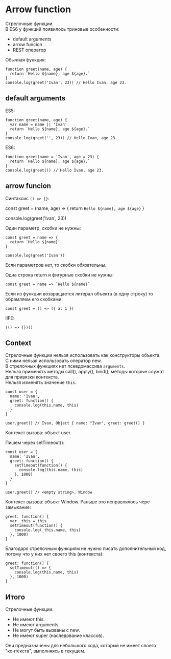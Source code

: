 # Arrow function
Стрелочные функции.  
В ES6 у функций появилось триновые особенности:
- default arguments
- arrow funcion
- REST оператор

Обычная функция:

    function greet(name, age) {
      return `Hello ${name}, age ${age}.`
    }
    console.log(greet('Ivan', 23)) // Hello Ivan, age 23.

## default arguments

ES5:

    function greet(name, age) {
      var name = name || 'Ivan'
      return `Hello ${name}, age ${age}.`
    }
    console.log(greet('', 23)) // Hello Ivan, age 23.

ES6:

    function greet(name = 'Ivan', age = 23) {
      return `Hello ${name}, age ${age}.`
    }
    console.log(greet()) // Hello Ivan, age 23.

## arrow funcion
Синтаксис `() => {}`:

  const greet = (name, age) => {
    return `Hello ${name}, age ${age}`
  }

  console.log(greet('Ivan', 23))

Один параметр, скобки не нужны:

    const greet = name => {
      return `Hello ${name}`
    }

    console.log(greet('Ivan'))

Если параметров нет, то скобки обязательны.

Одна строка return и фигурные скобки не нужны:

    const greet = name => `Hello ${name}`

Если из функции возвращается литерал объекта (в одну строку) то обрамляем его скобками:

    const greet = () => ({ a: 1 })

IIFE:

    (() => {})()

## Context
Стрелочные функции нельзя использовать как конструкторы объекта.  
С ними нельзя использовать оператор new.  
В стрелочных функциях нет псевдомассива `arguments`.  
Нельзя применять методы call(), apply(), bind(), методы которые служат для привязки контекста.  
Нельзя изменять значение `this`.

    const user = {
      name: 'Ivan',
      greet: function() {
        console.log(this.name, this)
      }
    }

    user.greet() // Ivan, Object { name: "Ivan", greet: greet() }

Контекст вызова: объект user.

Пишем через setTimeout():

    const user = {
      name: 'Ivan',
      greet: function() {
        setTimeout(function() {
          console.log(this.name, this)
        }, 1000)
      }
    }

    user.greet() // <empty string>, Window

Контекст вызова: объект Window. Раньше это исправлялось чере замыкание:

    greet: function() {
      var _this = this
      setTimeout(function() {
        console.log(_this.name, this)
      }, 1000)
    }

Благодаря стрелочным функциям не нужно писать дополнительный код, потому что у них нет своего this (контекста):

    greet: function() {
      setTimeout(() => {
        console.log(this.name, this)
      }, 1000)
    }

## Итого
Стрелочные функции:
- Не имеют this.
- Не имеют arguments.
- Не могут быть вызваны с new.
- Не имеют super (наследование классов).

Они предназначены для небольшого кода, который не имеет своего "контекста", выполняясь в текущем.

